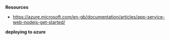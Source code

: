 **Resources**

* https://azure.microsoft.com/en-gb/documentation/articles/app-service-web-nodejs-get-started/

**deploying to azure**

